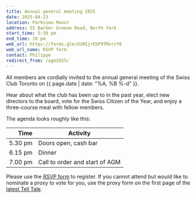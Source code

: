 ```yaml
---
title: Annual general meeting 2025
date: 2025-04-23
location: Parkview Manor
address: 55 Barber Greene Road, North York
start_time: 5:30 pm
end_time: 10 pm
web_url: https://forms.gle/dzM1jrEbP9TMvrzY8
web_url_name: RSVP form
contact: Philippe
redirect_from: /agm2025/
---
```


All members are cordially invited to the annual general meeting of the Swiss
Club Toronto on {{ page.date | date: "%A, %B %-d" }}.

Hear about what the club has been up to in the past year, elect new directors
to the board, vote for the Swiss Citizen of the Year, and enjoy a three-course
meal with fellow members.

The agenda looks roughly like this:

| Time    | Activity                       |
| ------: | ------------------------------ |
| 5.30 pm | Doors open, cash bar           |
| 6.15 pm | Dinner                         |
| 7.00 pm | Call to order and start of AGM |

Please use the [RSVP form] to register. If you cannot attend but would like to
nominate a proxy to vote for you, use the proxy form on the first page of the
[latest Tell Tale][tt].

[rsvp form]: <{{ page.web_url }}>
[tt]: <{% link assets/telltale/2025-04-issue-157.pdf %}>
